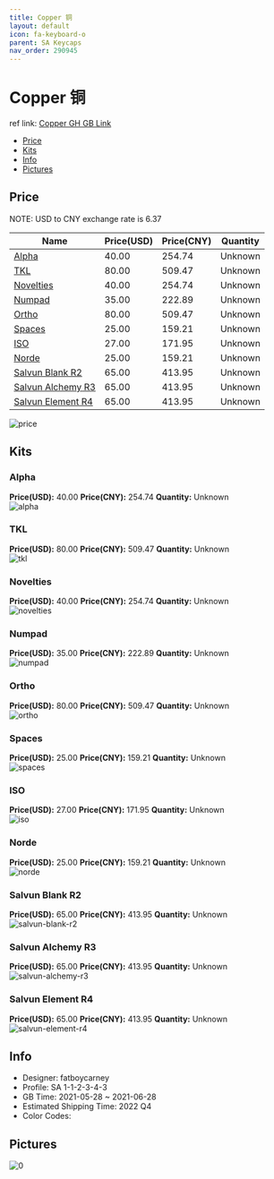 ```yaml
---
title: Copper 铜
layout: default
icon: fa-keyboard-o
parent: SA Keycaps
nav_order: 290945
---
```


# Copper 铜

ref link: [Copper GH GB Link](https://geekhack.org/index.php?topic=113048.0)

* [Price](#price)
* [Kits](#kits)
* [Info](#info)
* [Pictures](#pictures)

## Price

NOTE: USD to CNY exchange rate is 6.37

| Name          | Price(USD)   |  Price(CNY) | Quantity |
| ------------- | ------------ |  ---------- | -------- |
|[Alpha](#alpha)|40.00|254.74|Unknown|
|[TKL](#tkl)|80.00|509.47|Unknown|
|[Novelties](#novelties)|40.00|254.74|Unknown|
|[Numpad](#numpad)|35.00|222.89|Unknown|
|[Ortho](#ortho)|80.00|509.47|Unknown|
|[Spaces](#spaces)|25.00|159.21|Unknown|
|[ISO](#iso)|27.00|171.95|Unknown|
|[Norde](#norde)|25.00|159.21|Unknown|
|[Salvun Blank R2](#salvun-blank-r2)|65.00|413.95|Unknown|
|[Salvun Alchemy R3](#salvun-alchemy-r3)|65.00|413.95|Unknown|
|[Salvun Element R4](#salvun-element-r4)|65.00|413.95|Unknown|

<img src="{{ 'assets/images/sa-keycaps/Copper/price.png' | relative_url }}" alt="price" class="image featured">

## Kits
### Alpha  
**Price(USD):** 40.00	**Price(CNY):** 254.74	**Quantity:** Unknown  
<img src="{{ 'assets/images/sa-keycaps/Copper/kits_pics/alpha.jpg' | relative_url }}" alt="alpha" class="image featured">

### TKL  
**Price(USD):** 80.00	**Price(CNY):** 509.47	**Quantity:** Unknown  
<img src="{{ 'assets/images/sa-keycaps/Copper/kits_pics/tkl.jpg' | relative_url }}" alt="tkl" class="image featured">

### Novelties  
**Price(USD):** 40.00	**Price(CNY):** 254.74	**Quantity:** Unknown  
<img src="{{ 'assets/images/sa-keycaps/Copper/kits_pics/novelties.jpg' | relative_url }}" alt="novelties" class="image featured">

### Numpad  
**Price(USD):** 35.00	**Price(CNY):** 222.89	**Quantity:** Unknown  
<img src="{{ 'assets/images/sa-keycaps/Copper/kits_pics/numpad.jpg' | relative_url }}" alt="numpad" class="image featured">

### Ortho  
**Price(USD):** 80.00	**Price(CNY):** 509.47	**Quantity:** Unknown  
<img src="{{ 'assets/images/sa-keycaps/Copper/kits_pics/ortho.jpg' | relative_url }}" alt="ortho" class="image featured">

### Spaces  
**Price(USD):** 25.00	**Price(CNY):** 159.21	**Quantity:** Unknown  
<img src="{{ 'assets/images/sa-keycaps/Copper/kits_pics/spaces.jpg' | relative_url }}" alt="spaces" class="image featured">

### ISO  
**Price(USD):** 27.00	**Price(CNY):** 171.95	**Quantity:** Unknown  
<img src="{{ 'assets/images/sa-keycaps/Copper/kits_pics/iso.jpg' | relative_url }}" alt="iso" class="image featured">

### Norde  
**Price(USD):** 25.00	**Price(CNY):** 159.21	**Quantity:** Unknown  
<img src="{{ 'assets/images/sa-keycaps/Copper/kits_pics/norde.jpg' | relative_url }}" alt="norde" class="image featured">

### Salvun Blank R2  
**Price(USD):** 65.00	**Price(CNY):** 413.95	**Quantity:** Unknown  
<img src="{{ 'assets/images/sa-keycaps/Copper/kits_pics/salvun-blank-r2.jpg' | relative_url }}" alt="salvun-blank-r2" class="image featured">

### Salvun Alchemy R3  
**Price(USD):** 65.00	**Price(CNY):** 413.95	**Quantity:** Unknown  
<img src="{{ 'assets/images/sa-keycaps/Copper/kits_pics/salvun-alchemy-r3.jpg' | relative_url }}" alt="salvun-alchemy-r3" class="image featured">

### Salvun Element R4  
**Price(USD):** 65.00	**Price(CNY):** 413.95	**Quantity:** Unknown  
<img src="{{ 'assets/images/sa-keycaps/Copper/kits_pics/salvun-element-r4.jpg' | relative_url }}" alt="salvun-element-r4" class="image featured">

## Info
* Designer: fatboycarney  
* Profile: SA 1-1-2-3-4-3  
* GB Time: 2021-05-28 ~ 2021-06-28  
* Estimated Shipping Time: 2022 Q4  
* Color Codes:  


## Pictures  
<img src="{{ 'assets/images/sa-keycaps/Copper/rendering_pics/0.jpg' | relative_url }}" alt="0" class="image featured">
